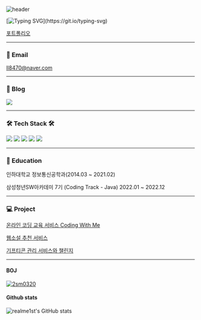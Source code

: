 ![header](https://capsule-render.vercel.app/api?type=waving&color=timeAuto&text=Noh%20SuBin&height=300&fontSize=60)


[![Typing SVG](https://readme-typing-svg.demolab.com?font=Fira+Code&size=30&pause=1000&color=000000E6&vCenter=true&width=435&height=60&lines=%F0%9F%91%A9%F0%9F%8F%BB%E2%80%8D%F0%9F%92%BB+About+Me!)](https://git.io/typing-svg)

[포트폴리오](https://www.notion.so/e71c94ffeee241d79dc8be3a109abe1f)

---

### 📮 Email

ll8470@naver.com

---

### 📑 Blog

[<img src="https://img.shields.io/badge/Tistory-000000?style=flat&logo=Tistory&logoColor=white" />](https://realme1st.tistory.com/) 

---

### 🛠 Tech Stack 🛠

<img src="https://img.shields.io/badge/Java-6DB33F?style=flat-square&logo=Java&logoColor=black"/> <img src="https://img.shields.io/badge/SpringBoot-6DB33F?style=flat-square&logo=SpringBoot&logoColor=white"/> <img src="https://img.shields.io/badge/SpringSecurity-6DB33F?style=flat-square&logo=SpringSecurity&logoColor=white"/> <img src="https://img.shields.io/badge/SpringRestDocs-6DB33F?style=flat-square&logo=SpringRestDocs&logoColor=black"/> <img src="https://img.shields.io/badge/MySQL-4479A1?style=flat-square&logo=MySQL&logoColor=white"/> 


---

### 🏫 Education
인하대학교 정보통신공학과(2014.03 ~ 2021.02)

삼성청년SW아카데미 7기 (Coding Track - Java) 2022.01 ~ 2022.12
 
---

### 💻 Project

[온라인 코딩 교육 서비스 Coding With Me ](https://github.com/realme1st/CodingWithMe)

[웹소설 추천 서비스 ](https://github.com/realme1st/CMJ)

[기프티콘 관리 서비스와 챌린지](https://github.com/realme1st/gimochi)

---

#### BOJ

[![2sm0320](http://mazassumnida.wtf/api/generate_badge?boj=2sm0320)](https://solved.ac/2sm0320)

#### Github stats
  
![realme1st's GitHub stats](https://github-readme-stats.vercel.app/api?username=realme1st&theme=swift&show_icons=true)
